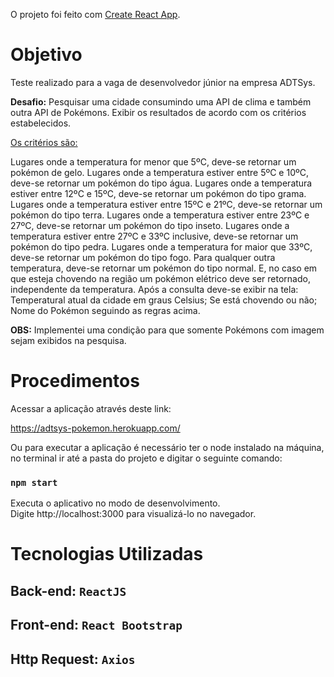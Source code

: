 O projeto foi feito com  [Create React App](https://github.com/facebook/create-react-app).

# Objetivo
Teste realizado para a vaga de desenvolvedor júnior na empresa ADTSys.

<b>Desafio:</b> Pesquisar uma cidade consumindo uma API de clima e também outra API de Pokémons. Exibir os resultados de acordo com os critérios estabelecidos.

<u>Os critérios são:</u>

Lugares onde a temperatura for menor que 5ºC, deve-se retornar um pokémon de gelo.
Lugares onde a temperatura estiver entre 5ºC e 10ºC, deve-se retornar um pokémon do tipo água.
Lugares onde a temperatura estiver entre 12ºC e 15ºC, deve-se retornar um pokémon do tipo grama.
Lugares onde a temperatura estiver entre 15ºC e 21ºC, deve-se retornar um pokémon do tipo terra.
Lugares onde a temperatura estiver entre 23ºC e 27ºC, deve-se retornar um pokémon do tipo inseto.
Lugares onde a temperatura estiver entre 27ºC e 33ºC inclusive, deve-se retornar um pokémon do tipo pedra.
Lugares onde a temperatura for maior que 33ºC, deve-se retornar um pokémon do tipo fogo.
Para qualquer outra temperatura, deve-se retornar um pokémon do tipo normal.
E, no caso em que esteja chovendo na região um pokémon elétrico deve ser retornado, independente da temperatura.
Após a consulta deve-se exibir na tela:
Temperatural atual da cidade em graus Celsius;
Se está chovendo ou não;
Nome do Pokémon seguindo as regras acima.

<b>OBS:</b> Implementei uma condição para que somente Pokémons com imagem sejam exibidos na pesquisa.


# Procedimentos

Acessar a aplicação através deste link:

https://adtsys-pokemon.herokuapp.com/

Ou para executar a aplicação é necessário ter o node instalado na máquina, no terminal ir até a pasta do projeto e digitar o seguinte comando:

### `npm start`

Executa o aplicativo no modo de desenvolvimento. <br>
Digite http://localhost:3000 para visualizá-lo no navegador.

# Tecnologias Utilizadas

## Back-end: `ReactJS`
## Front-end: `React Bootstrap`
## Http Request: `Axios`
